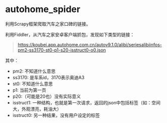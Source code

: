 # autohome_spider
利用Scrapy框架爬取汽车之家口碑的链接。

利用Fiddler，从汽车之家安卓客户端抓包，发现如下类型的链接：

> https://koubei.app.autohome.com.cn/autov9.1.0/alibi/seriesalibiinfos-pm2-ss3170-st0-p1-s20-isstruct0-o0.json

其中：
* pm2: 不知道什么意思
* ss3170: 是车系id，3170表示奥迪A3
* st0: 不知道什么意思
* p1: 当前为第一页
* p20:（可能是20也）没有实际意义
* isstruct1: 一种结构，也就是第一次请求，返回的json中包括标签（如：空间大，外观漂亮，耗油大）
* isstruct0: 另一种结果，没有用户设定的标签



